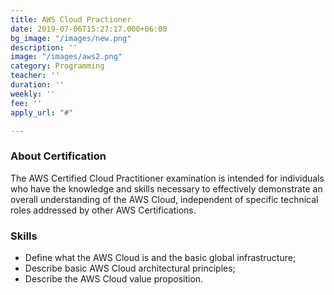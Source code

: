 ```yaml
---
title: AWS Cloud Practioner
date: 2019-07-06T15:27:17.000+06:00
bg_image: "/images/new.png"
description: ''
image: "/images/aws2.png"
category: Programming
teacher: ''
duration: ''
weekly: ''
fee: ''
apply_url: "#"

---
```

### About Certification

The AWS Certified Cloud Practitioner examination is intended for individuals who have the knowledge and skills necessary to effectively demonstrate an overall understanding of the AWS Cloud, independent of specific technical roles addressed by other AWS Certifications.

### Skills

* Define what the AWS Cloud is and the basic global infrastructure;
* Describe basic AWS Cloud architectural principles;
* Describe the AWS Cloud value proposition.